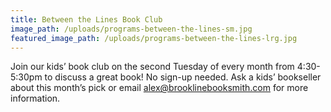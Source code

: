 ```yaml
---
title: Between the Lines Book Club
image_path: /uploads/programs-between-the-lines-sm.jpg
featured_image_path: /uploads/programs-between-the-lines-lrg.jpg
---
```

Join our kids’ book club on the second Tuesday of every month from 4:30-5:30pm to discuss a great book! No sign-up needed. Ask a kids’ bookseller about this month’s pick or email <alex@brooklinebooksmith.com> for more information.
